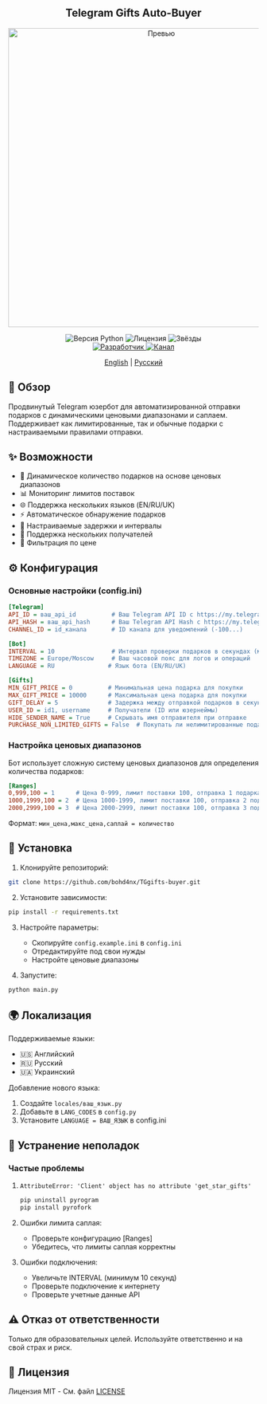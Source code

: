 <h2 align="center">Telegram Gifts Auto-Buyer</h2>

<div align="center">
  <img src="https://github.com/user-attachments/assets/2c4540b7-4e39-4306-945f-389271123ecc" alt="Превью" width="600px">
</div>

<p align="center">
  <img src="https://img.shields.io/badge/python-3.10+-blue.svg" alt="Версия Python">
  <img src="https://img.shields.io/github/license/bohd4nx/TGgifts-buyer" alt="Лицензия">
  <img src="https://img.shields.io/github/stars/bohd4nx/TGgifts-buyer" alt="Звёзды">
  <br>
  <a href="https://t.me/bohd4nx">
    <img src="https://img.shields.io/badge/разработчик-@bohd4nx-blue.svg" alt="Разработчик">
  </a>
  <a href="https://t.me/GiftsTracker">
    <img src="https://img.shields.io/badge/канал-@GiftsTracker-blue.svg" alt="Канал">
  </a>
</p>

<p align="center">
  <a href="README.md">English</a> |
  <a href="./README-RU.md">Русский</a>
</p>

## 📝 Обзор

Продвинутый Telegram юзербот для автоматизированной отправки подарков с динамическими ценовыми диапазонами и саплаем. Поддерживает как лимитированные, так и обычные подарки с настраиваемыми правилами отправки.

## ✨ Возможности

- 🎁 Динамическое количество подарков на основе ценовых диапазонов
- 📊 Мониторинг лимитов поставок
- 🌐 Поддержка нескольких языков (EN/RU/UK)
- ⚡️ Автоматическое обнаружение подарков
- 🔄 Настраиваемые задержки и интервалы
- 📱 Поддержка нескольких получателей
- 🎯 Фильтрация по цене

## ⚙️ Конфигурация

### Основные настройки (config.ini)

```ini
[Telegram]
API_ID = ваш_api_id          # Ваш Telegram API ID с https://my.telegram.org
API_HASH = ваш_api_hash      # Ваш Telegram API Hash с https://my.telegram.org
CHANNEL_ID = id_канала       # ID канала для уведомлений (-100...)

[Bot]
INTERVAL = 10                # Интервал проверки подарков в секундах (мин: 10с)
TIMEZONE = Europe/Moscow     # Ваш часовой пояс для логов и операций
LANGUAGE = RU               # Язык бота (EN/RU/UK)

[Gifts]
MIN_GIFT_PRICE = 0          # Минимальная цена подарка для покупки
MAX_GIFT_PRICE = 10000      # Максимальная цена подарка для покупки
GIFT_DELAY = 5              # Задержка между отправкой подарков в секундах
USER_ID = id1, username     # Получатели (ID или юзернеймы)
HIDE_SENDER_NAME = True     # Скрывать имя отправителя при отправке
PURCHASE_NON_LIMITED_GIFTS = False  # Покупать ли нелимитированные подарки
```

### Настройка ценовых диапазонов

Бот использует сложную систему ценовых диапазонов для определения количества подарков:

```ini
[Ranges]
0,999,100 = 1      # Цена 0-999, лимит поставки 100, отправка 1 подарка
1000,1999,100 = 2  # Цена 1000-1999, лимит поставки 100, отправка 2 подарков
2000,2999,100 = 3  # Цена 2000-2999, лимит поставки 100, отправка 3 подарков
```

Формат: `мин_цена,макс_цена,саплай = количество`

## 🚀 Установка

1. Клонируйте репозиторий:
```bash
git clone https://github.com/bohd4nx/TGgifts-buyer.git
```

2. Установите зависимости:
```bash
pip install -r requirements.txt
```

3. Настройте параметры:
   - Скопируйте `config.example.ini` в `config.ini`
   - Отредактируйте под свои нужды
   - Настройте ценовые диапазоны

4. Запустите:
```bash
python main.py
```

## 🌍 Локализация

Поддерживаемые языки:
- 🇺🇸 Английский
- 🇷🇺 Русский
- 🇺🇦 Украинский

Добавление нового языка:
1. Создайте `locales/ваш_язык.py`
2. Добавьте в `LANG_CODES` в `config.py`
3. Установите `LANGUAGE = ВАШ_ЯЗЫК` в config.ini

## 🔧 Устранение неполадок

### Частые проблемы

1. `AttributeError: 'Client' object has no attribute 'get_star_gifts'`
   ```bash
   pip uninstall pyrogram
   pip install pyrofork
   ```

2. Ошибки лимита саплая:
   - Проверьте конфигурацию [Ranges]
   - Убедитесь, что лимиты саплая корректны

3. Ошибки подключения:
   - Увеличьте INTERVAL (минимум 10 секунд)
   - Проверьте подключение к интернету
   - Проверьте учетные данные API

## ⚠️ Отказ от ответственности

Только для образовательных целей. Используйте ответственно и на свой страх и риск.

## 📄 Лицензия

Лицензия MIT - См. файл [LICENSE](LICENSE)
